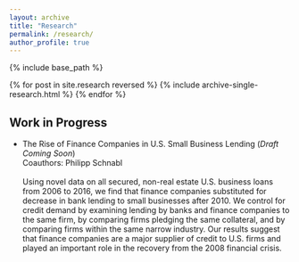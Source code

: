 ```yaml
---
layout: archive
title: "Research"
permalink: /research/
author_profile: true
---
```

{% include base_path %}


{% for post in site.research reversed %}
  {% include archive-single-research.html %}
{% endfor %}

Work in Progress
---------------	
<ul>
  <li> The Rise of Finance Companies in U.S. Small Business Lending (<em>Draft Coming Soon</em>)<br>
   Coauthors: Philipp Schnabl<br>
    <br>
   Using novel data on all secured, non-real estate U.S. business loans from 2006 to 2016, we find that finance companies substituted for   decrease in bank lending to small businesses after 2010. We control for credit demand by examining lending by banks and finance     companies to the same firm, by comparing firms pledging the same collateral, and by comparing firms within the same narrow industry. Our results suggest that finance companies are a major supplier of credit to U.S. firms and played an important role in the recovery from the 2008 financial crisis.
  </li>
</ul>
